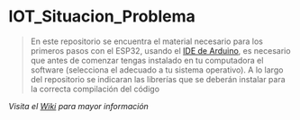 # IOT_Situacion_Problema
>En este repositorio se encuentra el material necesario para los primeros pasos con el ESP32, usando el [IDE de Arduino]( https://www.arduino.cc/en/main/software), es necesario que antes de comenzar tengas instalado en tu computadora el software (selecciona el adecuado a tu sistema operativo). A lo largo del repositorio se indicaran las librerías que se deberán instalar para la correcta compilación del código

_Visita el [Wiki](https://github.com/ManuelZepeda16/IOT_Situacion_Problema/wiki) para mayor información_
